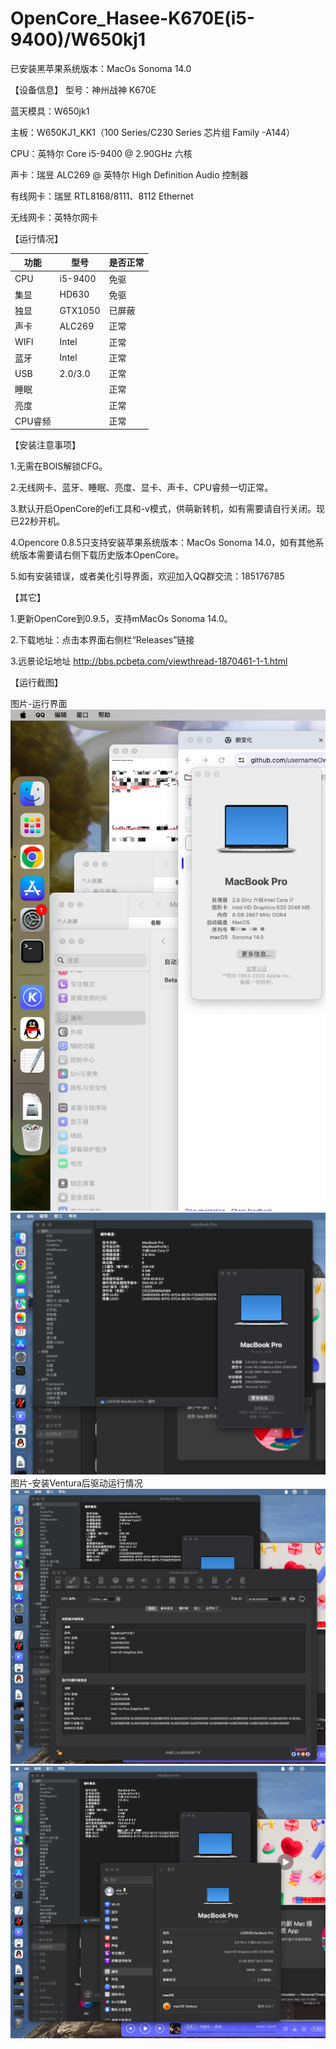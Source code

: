 # OpenCore_Hasee-K670E(i5-9400)/W650kj1

已安装黑苹果系统版本：MacOs Sonoma 14.0

【设备信息】
型号：神州战神 K670E

蓝天模具：W650jk1

主板：W650KJ1_KK1（100 Series/C230 Series 芯片组 Family -A144）

CPU：英特尔 Core i5-9400 @ 2.90GHz 六核

声卡：瑞昱 ALC269 @ 英特尔 High Definition Audio 控制器

有线网卡：瑞昱 RTL8168/8111、8112 Ethernet

无线网卡：英特尔网卡

【运行情况】

| 功能     | 型号 | 是否正常                |
| ------ | ------- | ------------------------ |
| CPU    | i5-9400 | 免驱                       |
| 集显     | HD630  | 免驱                       |
| 独显     | GTX1050 | 已屏蔽                      |
| 声卡     | ALC269  | 正常        |
| WIFI | Intel   | 正常         |
| 蓝牙     | Intel   | 正常 |
| USB    | 2.0/3.0 | 正常            |
| 睡眠     |         | 正常 |
| 亮度     |         | 正常 |
| CPU睿频     |         | 正常 |

【安装注意事项】

1.无需在BOIS解锁CFG。

2.无线网卡、蓝牙、睡眠、亮度、显卡、声卡、CPU睿频一切正常。

3.默认开启OpenCore的efi工具和-v模式，供萌新转机，如有需要请自行关闭。现已22秒开机。

4.Opencore 0.8.5只支持安装苹果系统版本：MacOs Sonoma 14.0，如有其他系统版本需要请右侧下载历史版本OpenCore。

5.如有安装错误，或者美化引导界面，欢迎加入QQ群交流：185176785

【其它】

1.更新OpenCore到0.9.5，支持mMacOs Sonoma 14.0。

2.下载地址：点击本界面右侧栏“Releases”链接

3.远景论坛地址  http://bbs.pcbeta.com/viewthread-1870461-1-1.html

【运行截图】

图片-运行界面
![Image text](https://github.com/usernameOwdxj5/OpenCore-Hasee-K670-i5-9400-W650kj1/blob/master/%E6%88%AA%E5%9B%BE20231023-193425.png)
![Image text](https://github.com/usernameOwdxj5/OpenCore-Hasee-K670-i5-9400-W650kj1/blob/master/%E6%88%AA%E5%9B%BE20221231-233723.png)
图片-安装Ventura后驱动运行情况
![Image text](https://github.com/usernameOwdxj5/OpenCore-Hasee-K670-i5-9400-W650kj1/blob/master/%E6%88%AA%E5%9B%BE20221231-233823.png)
![Image text](https://github.com/usernameOwdxj5/OpenCore-Hasee-K670-i5-9400-W650kj1/blob/master/%E6%88%AA%E5%9B%BE20221231-233921.png)


